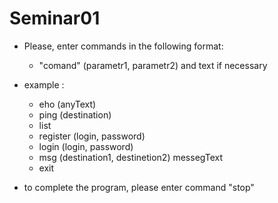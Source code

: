 # Seminar01

* Please, enter commands in the following format:
	* "comand" (parametr1, parametr2) and text if necessary

* example :
	* eho (anyText)
	* ping (destination)
	* list
	* register (login, password)
	* login (login, password)
	* msg (destination1, destinetion2) messegText
	* exit

* to complete the program, please enter command "stop"